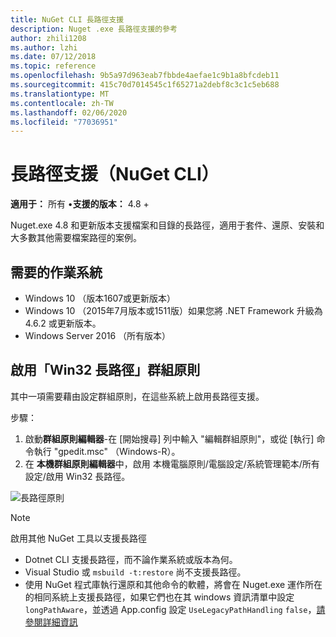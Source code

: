```yaml
---
title: NuGet CLI 長路徑支援
description: Nuget .exe 長路徑支援的參考
author: zhili1208
ms.author: lzhi
ms.date: 07/12/2018
ms.topic: reference
ms.openlocfilehash: 9b5a97d963eab7fbbde4aefae1c9b1a8bfcdeb11
ms.sourcegitcommit: 415c70d7014545c1f65271a2debf8c3c1c5eb688
ms.translationtype: MT
ms.contentlocale: zh-TW
ms.lasthandoff: 02/06/2020
ms.locfileid: "77036951"
---
```

# <a name="long-path-support-nuget-cli"></a>長路徑支援（NuGet CLI）

**適用于：** 所有 &bullet;**支援的版本：** 4.8 +

Nuget.exe 4.8 和更新版本支援檔案和目錄的長路徑，適用于套件、還原、安裝和大多數其他需要檔案路徑的案例。

## <a name="required-operating-system"></a>需要的作業系統

-   Windows 10 （版本1607或更新版本）
-   Windows 10 （2015年7月版本或1511版）如果您將 .NET Framework 升級為4.6.2 或更新版本。
-   Windows Server 2016 （所有版本）

## <a name="enable-win32-long-paths-group-policy"></a>啟用「Win32 長路徑」群組原則

其中一項需要藉由設定群組原則，在這些系統上啟用長路徑支援。

步驟：
1. 啟動**群組原則編輯器**-在 [開始搜尋] 列中輸入 "編輯群組原則"，或從 [執行] 命令執行 "gpedit.msc" （Windows-R）。
2. 在 **本機群組原則編輯器**中，啟用 本機電腦原則/電腦設定/系統管理範本/所有設定/啟用 Win32 長路徑。

![長路徑原則](media/LongPathPolicy.png)


> [!Note]
> 啟用其他 NuGet 工具以支援長路徑
>
> -   Dotnet CLI 支援長路徑，而不論作業系統或版本為何。
> -   Visual Studio 或 `msbuild -t:restore` 尚不支援長路徑。
> -   使用 NuGet 程式庫執行還原和其他命令的軟體，將會在 Nuget.exe 運作所在的相同系統上支援長路徑，如果它們也在其 windows 資訊清單中設定 `longPathAware`，並透過 App.config 設定 `UseLegacyPathHandling` `false`，[請參閱詳細資訊](https://blogs.msdn.microsoft.com/jeremykuhne/2016/07/30/net-4-6-2-and-long-paths-on-windows-10/)

